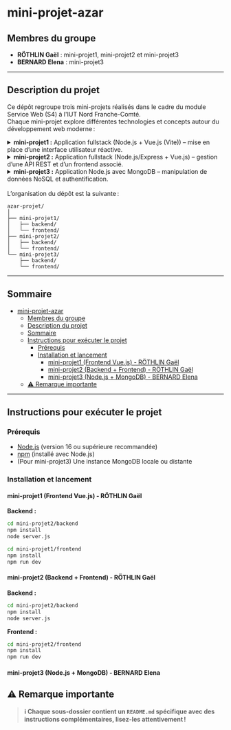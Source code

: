 # mini-projet-azar

## Membres du groupe

- **RÖTHLIN Gaël** : mini-projet1, mini-projet2 et mini-projet3
- **BERNARD Elena** : mini-projet3

---

## Description du projet

Ce dépôt regroupe trois mini-projets réalisés dans le cadre du module Service Web (S4) à l'IUT Nord Franche-Comté.  
Chaque mini-projet explore différentes technologies et concepts autour du développement web moderne :

<details>
<summary><strong>mini-projet1 :</strong> Application fullstack (Node.js + Vue.js (Vite)) – mise en place d’une interface utilisateur réactive.</summary><br>

<strong>Technologies utilisées :</strong>
- Backend : Node.js avec Express.js et Passport.js
- Frontend : Vue.js
- Base de données : PostgreSQL ou MySQL avec Sequelize ORM
- Session : Gestion des cookies et sessions

<strong>Fonctionnalités :</strong>
- Inscription des utilisateurs
- Connexion avec vérification des identifiants
- Page d’accueil sécurisée après connexion
- Stockage des sessions dans des cookies
</details>
<details>
<summary><strong>mini-projet2 :</strong> Application fullstack (Node.js/Express + Vue.js) – gestion d’une API REST et d’un frontend associé.</summary><br>

<strong>Technologies utilisées :</strong>
- Backend : Node.js avec Express.js et JWT
- Frontend : Vue.js
- Base de données : PostgreSQL ou MySQL avec Sequelize ORM
- Stockage du token : LocalStorage ou SessionStorage

<strong>Fonctionnalités :</strong>
- Inscription des utilisateurs
- Connexion avec génération et validation de JWT
- Page d’accueil sécurisée avec JWT
- Gestion du token côté client


</details>
<details>
<summary><strong>mini-projet3 :</strong> Application Node.js avec MongoDB – manipulation de données NoSQL et authentification.</summary><br>

<strong>Technologies utilisées :</strong>
- Backend : Node.js avec Express.js et Passport.js (Google Strategy)
- Frontend : Vue.js
- Base de données : MongoDB avec Mongoose
- Mise en cache : Redis
- Websockets : Socket.io

<strong>Fonctionnalités :</strong>
- Authentification OAuth2 via Google + un autre
- Stockage des utilisateurs et tokens dans MongoDB
- Mise en cache des sessions avec Redis
- Interface de chat entre utilisateurs connectés
- Stockage de l’historique des messages dans MongoDB

<strong>Objectifs pédagogiques :</strong>
- Comprendre les différentes méthodes d’authentification
- Maîtriser la gestion des sessions via cookies et JWT
- Implémenter une authentification OAuth2 avec un fournisseur tiers
- Mettre en place un système de chat en temps réel
- Optimiser la gestion des sessions avec Redis
</details>
<br>
L’organisation du dépôt est la suivante :

```
azar-projet/
│
├── mini-projet1/
│   ├── backend/
│   └── frontend/
├── mini-projet2/
│   ├── backend/
│   └── frontend/
└── mini-projet3/
    ├── backend/
    └── frontend/
```

---

## Sommaire

- [mini-projet-azar](#mini-projet-azar)
  - [Membres du groupe](#membres-du-groupe)
  - [Description du projet](#description-du-projet)
  - [Sommaire](#sommaire)
  - [Instructions pour exécuter le projet](#instructions-pour-exécuter-le-projet)
    - [Prérequis](#prérequis)
    - [Installation et lancement](#installation-et-lancement)
      - [mini-projet1 (Frontend Vue.js) - RÖTHLIN Gaël](#mini-projet1-frontend-vuejs---röthlin-gaël)
      - [mini-projet2 (Backend + Frontend) - RÖTHLIN Gaël](#mini-projet2-backend--frontend---röthlin-gaël)
      - [mini-projet3 (Node.js + MongoDB) - BERNARD Elena](#mini-projet3-nodejs--mongodb---bernard-elena)
  - [⚠️ Remarque importante](#️-remarque-importante)

---

## Instructions pour exécuter le projet

### Prérequis

- [Node.js](https://nodejs.org/) (version 16 ou supérieure recommandée)
- [npm](https://www.npmjs.com/) (installé avec Node.js)
- (Pour mini-projet3) Une instance MongoDB locale ou distante

### Installation et lancement

#### mini-projet1 (Frontend Vue.js) - RÖTHLIN Gaël

**Backend :**

```sh
cd mini-projet2/backend
npm install
node server.js
```

```sh
cd mini-projet1/frontend
npm install
npm run dev
```

#### mini-projet2 (Backend + Frontend) - RÖTHLIN Gaël

**Backend :**

```sh
cd mini-projet2/backend
npm install
node server.js
```

**Frontend :**

```sh
cd mini-projet2/frontend
npm install
npm run dev
```

#### mini-projet3 (Node.js + MongoDB) - BERNARD Elena

## ⚠️ Remarque importante

> **ℹ️ Chaque sous-dossier contient un `README.md` spécifique avec des instructions complémentaires, lisez-les attentivement !**

